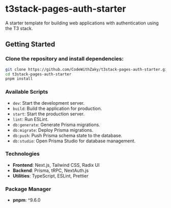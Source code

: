# t3stack-pages-auth-starter

A starter template for building web applications with authentication using the T3 stack.

## Getting Started

### Clone the repository and install dependencies:

```bash
git clone https://github.com/CodeWithZaky/t3stack-pages-auth-starter.git
cd t3stack-pages-auth-starter
pnpm install
```

### Available Scripts

- `dev`: Start the development server.
- `build`: Build the application for production.
- `start`: Start the production server.
- `lint`: Run ESLint.
- `db:generate`: Generate Prisma migrations.
- `db:migrate`: Deploy Prisma migrations.
- `db:push`: Push Prisma schema state to the database.
- `db:studio`: Open Prisma Studio for database management.

### Technologies

- **Frontend**: Next.js, Tailwind CSS, Radix UI
- **Backend**: Prisma, tRPC, NextAuth.js
- **Utilities**: TypeScript, ESLint, Prettier

### Package Manager

- **pnpm**: ^9.6.0
